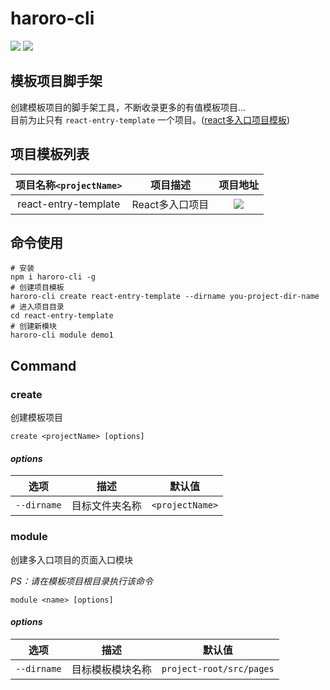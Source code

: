# haroro-cli

[<img src="https://img.shields.io/static/v1?label=NPM&labelColor=cb0014&message=haroro-cli&color=black"/>](https://www.npmjs.com/package/haroro-cli)
[<img src="https://img.shields.io/static/v1?label=Github&labelColor=green&message=haroro-cli&color=black"/>](https://github.com/iHaroro/haroro-cli)

## 模板项目脚手架

创建模板项目的脚手架工具，不断收录更多的有值模板项目...
<br/>
目前为止只有 `react-entry-template` 一个项目。([react多入口项目模板](https://github.com/iHaroro/react-entry-template))

## 项目模板列表

|项目名称`<projectName>`|项目描述|项目地址|
|:---:|:---:|:---:|
|react-entry-template|React多入口项目|[<img src="https://img.shields.io/static/v1?label=Github&labelColor=green&message=react-entry-template&color=black"/>](https://github.com/iHaroro/react-entry-template)|

## 命令使用

```shell
# 安装
npm i haroro-cli -g
# 创建项目模板
haroro-cli create react-entry-template --dirname you-project-dir-name
# 进入项目目录
cd react-entry-template
# 创建新模块
haroro-cli module demo1
```

## Command

### **create**

创建模板项目

`create <projectName> [options]`

#### *options*

|选项|描述|默认值|
|:---:|:---:|:---:|
|`--dirname`|目标文件夹名称|`<projectName>`|

### **module**

创建多入口项目的页面入口模块

_PS：请在模板项目根目录执行该命令_

`module <name> [options]`

#### *options*

|选项|描述|默认值|
|:---:|:---:|:---:|
|`--dirname`|目标模板模块名称|`project-root/src/pages`|


